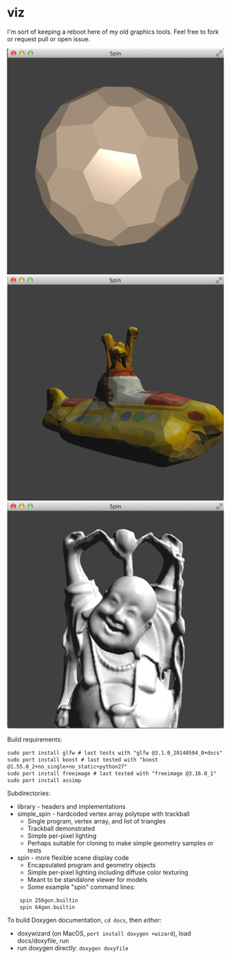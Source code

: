 viz
===

I'm sort of keeping a reboot here of my old graphics tools.  Feel free to fork or request pull or open issue.

![64gon in spin sample](https://raw.githubusercontent.com/bradgrantham/viz/master/spin_64gon.png)
![sub.obj converted to TriSrc in spin sample](https://raw.githubusercontent.com/bradgrantham/viz/master/sub.png)
![Buddha TriSrc in spin sample](https://raw.githubusercontent.com/bradgrantham/viz/master/buddha.png)

Build requirements:
```
sudo port install glfw # last tests with "glfw @3.1.0_20140504_0+docs"
sudo port install boost # last tested with "boost @1.55.0_2+no_single+no_static+python27"
sudo port install freeimage # last tested with "freeimage @3.16.0_1"
sudo port install assimp
```

Subdirectories:
* library - headers and implementations
* simple_spin - hardcoded vertex array polytope with trackball
  * Single program, vertex array, and list of triangles
  * Trackball demonstrated
  * Simple per-pixel lighting
  * Perhaps suitable for cloning to make simple geometry samples or tests
* spin - more flexible scene display code
  * Encapsulated program and geometry objects
  * Simple per-pixel lighting including diffuse color texturing
  * Meant to be standalone viewer for models
  * Some example "spin" command lines:
```
    spin 256gon.builtin
    spin 64gon.builtin
```

To build Doxygen documentation, ``cd docs``, then *either:*
* doxywizard (on MacOS, ``port install doxygen +wizard``), load docs/doxyfile, run
* run doxygen directly: ``doxygen doxyfile``
